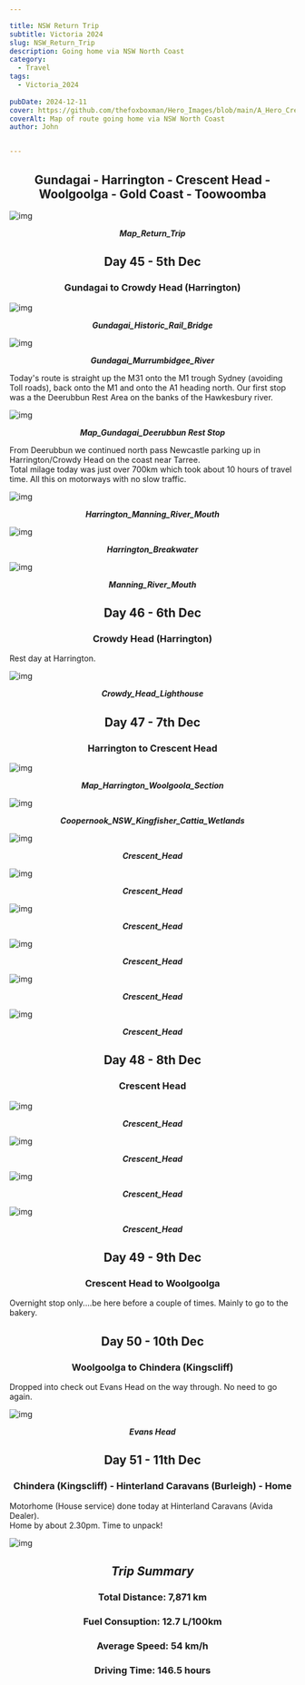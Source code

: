```yaml
---

title: NSW Return Trip
subtitle: Victoria 2024
slug: NSW_Return_Trip
description: Going home via NSW North Coast 
category:
  - Travel
tags:
  - Victoria_2024
  
pubDate: 2024-12-11
cover: https://github.com/thefoxboxman/Hero_Images/blob/main/A_Hero_Crescent_Head_1_P1075715.jpg?raw=true
coverAlt: Map of route going home via NSW North Coast 
author: John


---
```


<h2 style="text-align:center; "> Gundagai - Harrington - Crescent Head - Woolgoolga - Gold Coast - Toowoomba </h2>



![img](../../Images/Return_Trip/Map_Return_Trip_Map_Route_IMG_0132.jpg)
***<p style="text-align:center; ">Map_Return_Trip </p>***



<h2 style="text-align:center; "> Day 45 - 5th Dec</h2>

<h3 style="text-align:center; "> Gundagai to Crowdy Head (Harrington) </h3>



![img](../../Images/Return_Trip/Gundagai_Historic_Rail_Bridge_P1075689.jpg)
***<p style="text-align:center; "> Gundagai_Historic_Rail_Bridge </p>***

![img](../../Images/Return_Trip/Gundagai_Murrumbidgee_River_P1075693.jpg)
***<p style="text-align:center; "> Gundagai_Murrumbidgee_River </p>***


Today's route is straight up the M31 onto the M1 trough Sydney (avoiding Toll roads), back onto the M1 and onto the A1 heading north. Our first stop was a the Deerubbun Rest Area on the banks of the Hawkesbury river. 

![img](../../Images/Return_Trip/Map_Gundagai_Deerubbun_IMG_0131.jpg)
***<p style="text-align:center; "> Map_Gundagai_Deerubbun Rest Stop </p>***

From Deerubbun we continued north pass Newcastle parking up in Harrington/Crowdy Head on the coast near Tarree.
<br/>
Total milage today was just over 700km which took about 10 hours of travel time. All this on motorways with no slow traffic.

![img](../../Images/Return_Trip/Harrington_Manning_River_Mouth_DJI_0772.jpg)
***<p style="text-align:center; "> Harrington_Manning_River_Mouth </p>***

![img](../../Images/Return_Trip/Harrington_Breakwater_DJI_0771-Edit-Edit.jpg)
***<p style="text-align:center; "> Harrington_Breakwater </p>***

![img](../../Images/Return_Trip/Harrington_Manning_River_Mouth_DJI_0774-Edit.jpg)
***<p style="text-align:center; "> Manning_River_Mouth </p>***



<h2 style="text-align:center; "> Day 46 - 6th Dec</h2>

<h3 style="text-align:center; ">Crowdy Head (Harrington) </h3>


Rest day at Harrington.

![img](../../Images/Return_Trip/Crowdy_Head_Lighthouse_P1075698.jpg)
***<p style="text-align:center; "> Crowdy_Head_Lighthouse </p>***


<h2 style="text-align:center; "> Day 47 - 7th Dec</h2>

<h3 style="text-align:center; ">Harrington to Crescent Head </h3>



![img](../../Images/Return_Trip/Map_Harrington_Woolgoola_Section_IMG_0135.jpg)
***<p style="text-align:center; "> Map_Harrington_Woolgoola_Section </p>***

![img](../../Images/Return_Trip/Coopernook_NSW_Kingfisher_Cattia_Wetlands_DSC9250-Edit-Edit.jpg)
***<p style="text-align:center; "> Coopernook_NSW_Kingfisher_Cattia_Wetlands </p>***

![img](../../Images/Return_Trip/A_Hero_Crescent_Head_1_P1075715.jpg)
***<p style="text-align:center; "> Crescent_Head </p>***

![img](../../Images/Return_Trip/Crescent_Head_2_P1075726.jpg)
***<p style="text-align:center; "> Crescent_Head </p>***

![img](../../Images/Return_Trip/Crescent_Head_4_P1075735.jpg)
***<p style="text-align:center; "> Crescent_Head </p>***

![img](../../Images/Return_Trip/Crescent_Head_5_P1075751.jpg)
***<p style="text-align:center; "> Crescent_Head </p>***

![img](../../Images/Return_Trip/Crescent_Head_6_P1075756-Edit.jpg)
***<p style="text-align:center; "> Crescent_Head </p>***

![img](../../Images/Return_Trip/Crescent_Head_Creek_P1075706-Pano.jpg)
***<p style="text-align:center; "> Crescent_Head </p>***


<h2 style="text-align:center; "> Day 48 - 8th Dec</h2>

<h3 style="text-align:center; ">Crescent Head </h3>



![img](../../Images/Return_Trip/Crescent_Head_DJI_0792.jpg)
***<p style="text-align:center; "> Crescent_Head </p>***

![img](../../Images/Return_Trip/Crescent_Head_DJI_0794-Pano.jpg)
***<p style="text-align:center; "> Crescent_Head </p>***

![img](../../Images/Return_Trip/Crescent_Head_DJI_0806.jpg)
***<p style="text-align:center; "> Crescent_Head </p>***

![img](../../Images/Return_Trip/Crescent_Head_DJI_0810.jpg)
***<p style="text-align:center; "> Crescent_Head </p>***


<h2 style="text-align:center; "> Day 49 - 9th Dec</h2>

<h3 style="text-align:center; ">Crescent Head to Woolgoolga </h3>



Overnight stop only....be here before a couple of times. Mainly to go to the bakery.

<h2 style="text-align:center; "> Day 50 - 10th Dec</h2>

<h3 style="text-align:center; ">Woolgoolga to Chindera (Kingscliff) </h3>


Dropped into check out Evans Head on the way through. No need to go again.


![img](../../Images/Return_Trip/Evans_Head_P1075802.jpg)
***<p style="text-align:center; "> Evans Head </p>***


<h2 style="text-align:center; "> Day 51 - 11th Dec</h2>

<h3 style="text-align:center; ">Chindera (Kingscliff) - Hinterland Caravans (Burleigh) - Home </h3>

Motorhome (House service) done today at Hinterland Caravans (Avida Dealer).
<br/>
Home by about 2.30pm. Time to unpack!

![img](../../Images/Return_Trip/Speedo_Trip_Summary_IMG_0319.jpg)

***<h2 style="text-align:center; "> Trip Summary </h2>***

<h3 style="text-align:center; "> Total Distance: 7,871 km</h3>
<h3 style="text-align:center; "> Fuel Consuption: 12.7 L/100km </h3>
<h3 style="text-align:center; "> Average Speed: 54 km/h </h3>
<h3 style="text-align:center; "> Driving Time: 146.5 hours </h3>

<br/>
<br/>
<br/>
<br/>